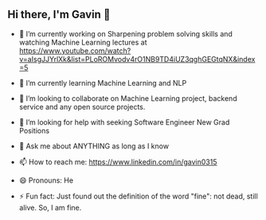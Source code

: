 ## Hi there, I'm Gavin 👋

<!--
**Gavin-Hoang/Gavin-Hoang** is a ✨ _special_ ✨ repository because its `README.md` (this file) appears on your GitHub profile.

Here are some ideas to get you started:
-->

- 🔭 I’m currently working on Sharpening problem solving skills and watching Machine Learning lectures at https://www.youtube.com/watch?v=aIsgJJYrlXk&list=PLoROMvodv4rO1NB9TD4iUZ3qghGEGtqNX&index=5

- 🌱 I’m currently learning Machine Learning and NLP
- 👯 I’m looking to collaborate on Machine Learning project, backend service and any open source projects. 
- 🤔 I’m looking for help with seeking Software Engineer New Grad Positions
- 💬 Ask me about ANYTHING as long as I know
- 📫 How to reach me: https://www.linkedin.com/in/gavin0315
- 😄 Pronouns: He
- ⚡ Fun fact: Just found out the definition of the word "fine": not dead, still alive. So, I am fine. 

